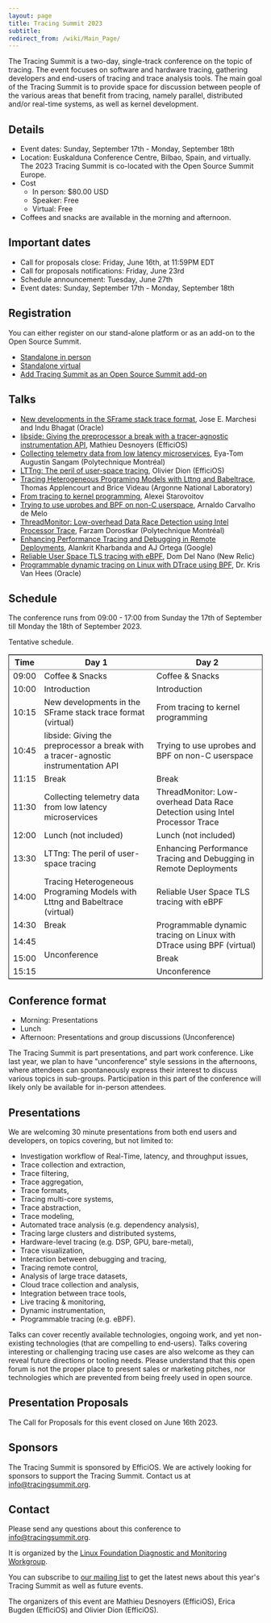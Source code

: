 ```yaml
---
layout: page
title: Tracing Summit 2023
subtitle:
redirect_from: /wiki/Main_Page/
---
```


The Tracing Summit is a two-day, single-track conference on the topic of
tracing. The event focuses on software and hardware tracing, gathering
developers and end-users of tracing and trace analysis tools. The main goal of
the Tracing Summit is to provide space for discussion between people of the
various areas that benefit from tracing, namely parallel, distributed and/or
real-time systems, as well as kernel development.

## Details

* Event dates: Sunday, September 17th - Monday, September 18th
* Location: Euskalduna Conference Centre, Bilbao, Spain, and virtually. The 2023 Tracing Summit is co-located
  with the Open Source Summit Europe.
* Cost
	* In person: $80.00 USD
    * Speaker: Free
    * Virtual: Free
* Coffees and snacks are available in the morning and afternoon.

## Important dates

* Call for proposals close: Friday, June 16th, at 11:59PM EDT
* Call for proposals notifications: Friday, June 23rd
* Schedule announcement: Tuesday, June 27th
* Event dates: Sunday, September 17th - Monday, September 18th

## Registration

You can either register on our stand-alone platform or as an add-on to the Open Source Summit.

* [Standalone in person](https://cvent.me/Gn0nkR)
* [Standalone virtual](https://cvent.me/xywylX)
* [Add Tracing Summit as an Open Source Summit add-on](https://events.linuxfoundation.org/open-source-summit-europe/features/co-located-events/)

## Talks

* [New developments in the SFrame stack trace format](/ts/2023/sframe), Jose E. Marchesi and Indu Bhagat (Oracle)
* [libside: Giving the preprocessor a break with a tracer-agnostic instrumentation API](/ts/2023/libside), Mathieu Desnoyers (EfficiOS)
* [Collecting telemetry data from low latency microservices](/ts/2023/telemetry), Eya-Tom Augustin Sangam (Polytechnique Montréal)
* [LTTng: The peril of user-space tracing](/ts/2023/lttng), Olivier Dion (EfficiOS)
* [Tracing Heterogeneous Programing Models with Lttng and Babeltrace](/ts/2023/heterogeneous), Thomas Applencourt and Brice Videau (Argonne National Laboratory)
* [From tracing to kernel programming](/ts/2023/ebpf), Alexei Starovoitov
* [Trying to use uprobes and BPF on non-C userspace](/ts/2023/bpf-non-c), Arnaldo Carvalho de Melo
* [ThreadMonitor: Low-overhead Data Race Detection using Intel Processor Trace](/ts/2023/tmon), Farzam Dorostkar (Polytechnique Montréal)
* [Enhancing Performance Tracing and Debugging in Remote Deployments](/ts/2023/remote), Alankrit Kharbanda and AJ Ortega (Google)
* [Reliable User Space TLS tracing with eBPF](/ts/2023/tls), Dom Del Nano (New Relic)
* [Programmable dynamic tracing on Linux with DTrace using BPF](/ts/2023/dtrace), Dr. Kris Van Hees (Oracle)

## Schedule

The conference runs from 09:00 - 17:00 from Sunday the 17th of September till
Monday the 18th of September 2023.

Tentative schedule.

<table border="2" cellspacing="0" cellpadding="6" rules="groups" frame="hsides">

<colgroup>
<col  class="org-right" />

<col  class="org-left" />

<col  class="org-left" />
</colgroup>
<thead>
<tr>
<th scope="col" class="org-right">Time</th>
<th scope="col" class="org-left">Day 1</th>
<th scope="col" class="org-left">Day 2</th>
</tr>
</thead>
<tbody>
<tr>
<td class="org-right">09:00</td>
<td class="org-left">Coffee &amp; Snacks</td>
<td class="org-left">Coffee &amp; Snacks</td>
</tr>

<tr>
<td class="org-right">10:00</td>
<td class="org-left">Introduction</td>
<td class="org-left">Introduction</td>
</tr>

<tr>
<td class="org-right">10:15</td>
<td class="org-left">New developments in the SFrame stack trace format (virtual)</td>
<td class="org-left">From tracing to kernel programming</td>
</tr>

<tr>
<td class="org-right">10:45</td>
<td class="org-left">libside: Giving the preprocessor a break with a tracer-agnostic instrumentation API</td>
<td class="org-left">Trying to use uprobes and BPF on non-C userspace</td>
</tr>

<tr>
<td class="org-right">11:15</td>
<td class="org-left">Break</td>
<td class="org-left">Break</td>
</tr>

<tr>
<td class="org-right">11:30</td>
<td class="org-left">Collecting telemetry data from low latency microservices</td>
<td class="org-left">ThreadMonitor: Low-overhead Data Race Detection using Intel Processor Trace</td>
</tr>

<tr>
<td class="org-right">12:00</td>
<td class="org-left">Lunch (not included)</td>
<td class="org-left">Lunch (not included)</td>
</tr>

<tr>
<td class="org-right">13:30</td>
<td class="org-left">LTTng: The peril of user-space tracing</td>
<td class="org-left">Enhancing Performance Tracing and Debugging in Remote Deployments</td>
</tr>

<tr>
<td class="org-right">14:00</td>
<td class="org-left">Tracing Heterogeneous Programing Models with Lttng and Babeltrace (virtual)</td>
<td class="org-left">Reliable User Space TLS tracing with eBPF</td>
</tr>

<tr>
<td class="org-right">14:30</td>
<td class="org-left">Break</td>
<td class="org-left" rowspan="2">Programmable dynamic tracing on Linux with DTrace using BPF (virtual)</td>
</tr>

<tr>
<td class="org-right">14:45</td>
<td class="org-left" rowspan="3">Unconference</td>
</tr>

<tr>
<td class="org-right">15:00</td>
<td class="org-left">Break</td>
</tr>

<tr>
<td class="org-right">15:15</td>
<td class="org-left">Unconference</td>
</tr>

</tbody>
</table>

## Conference format

* Morning: Presentations
* Lunch
* Afternoon: Presentations and group discussions (Unconference)

The Tracing Summit is part presentations, and part work conference. Like last
year, we plan to have "unconference" style sessions in the afternoons, where
attendees can spontaneously express their interest to discuss various topics in
sub-groups. Participation in this part of the conference will likely only be
available for in-person attendees.

## Presentations

We are welcoming 30 minute presentations from both end users and developers, on
topics covering, but not limited to:

* Investigation workflow of Real-Time, latency, and throughput issues,
* Trace collection and extraction,
* Trace filtering,
* Trace aggregation,
* Trace formats,
* Tracing multi-core systems,
* Trace abstraction,
* Trace modeling,
* Automated trace analysis (e.g. dependency analysis),
* Tracing large clusters and distributed systems,
* Hardware-level tracing (e.g. DSP, GPU, bare-metal),
* Trace visualization,
* Interaction between debugging and tracing,
* Tracing remote control,
* Analysis of large trace datasets,
* Cloud trace collection and analysis,
* Integration between trace tools,
* Live tracing & monitoring,
* Dynamic instrumentation,
* Programmable tracing (e.g. eBPF).

Talks can cover recently available technologies, ongoing work, and yet
non-existing technologies (that are compelling to end-users). Talks covering
interesting or challenging tracing use cases are also welcome as they can reveal
future directions or tooling needs. Please understand that this open forum is
not the proper place to present sales or marketing pitches, nor technologies
which are prevented from being freely used in open source.

## Presentation Proposals

The Call for Proposals for this event closed on June 16th 2023.

## Sponsors

The Tracing Summit is sponsored by EfficiOS. We are actively looking for
sponsors to support the Tracing Summit. Contact us at [info@tracingsummit.org](mailto:info@tracingsummit.org).

## Contact
Please send any questions about this conference to [info@tracingsummit.org](mailto:info@tracingsummit.org).

It is organized by the [Linux Foundation Diagnostic and Monitoring Workgroup](https://diamon.org).

You can subscribe to [our mailing list](https://eepurl.com/goakfv) to get the latest news about this year's Tracing Summit as well as future events.

The organizers of this event are Mathieu Desnoyers (EfficiOS), Erica Bugden
(EfficiOS) and Olivier Dion (EfficiOS).
